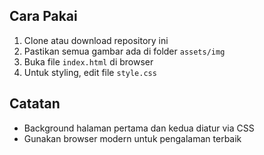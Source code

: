 ## Cara Pakai

1. Clone atau download repository ini
2. Pastikan semua gambar ada di folder `assets/img`
3. Buka file `index.html` di browser
4. Untuk styling, edit file `style.css`

## Catatan

- Background halaman pertama dan kedua diatur via CSS
- Gunakan browser modern untuk pengalaman terbaik
